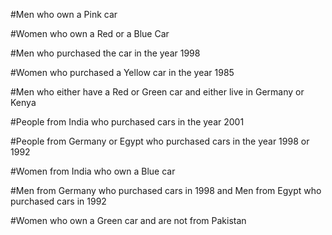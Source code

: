 #Men who own a Pink car



#Women who own a Red or a Blue Car



#Men who purchased the car in the year 1998



#Women who purchased a Yellow car in the year 1985



#Men who either have a Red or Green car and either live in Germany or Kenya



#People from India who purchased cars in the year 2001



#People from Germany or Egypt who purchased cars in the year 1998 or 1992


#Women from India who own a Blue car


#Men from Germany who purchased cars in 1998 and Men from Egypt who purchased cars in 1992


#Women who own a Green car and are not from Pakistan
